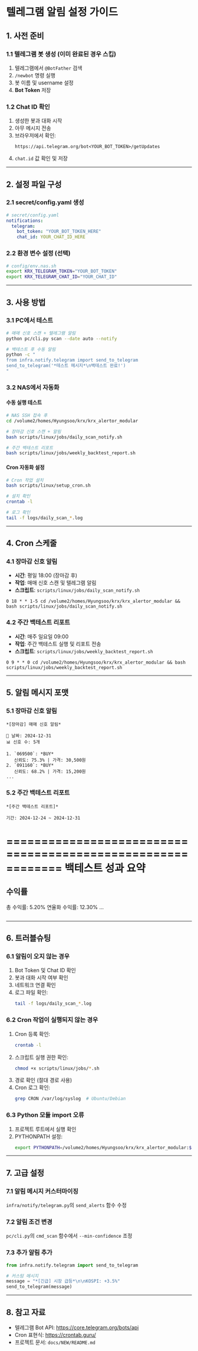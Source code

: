 # 텔레그램 알림 설정 가이드

## 1. 사전 준비

### 1.1 텔레그램 봇 생성 (이미 완료된 경우 스킵)
1. 텔레그램에서 `@BotFather` 검색
2. `/newbot` 명령 실행
3. 봇 이름 및 username 설정
4. **Bot Token** 저장

### 1.2 Chat ID 확인
1. 생성한 봇과 대화 시작
2. 아무 메시지 전송
3. 브라우저에서 확인:
   ```
   https://api.telegram.org/bot<YOUR_BOT_TOKEN>/getUpdates
   ```
4. `chat.id` 값 확인 및 저장

---

## 2. 설정 파일 구성

### 2.1 secret/config.yaml 생성
```yaml
# secret/config.yaml
notifications:
  telegram:
    bot_token: "YOUR_BOT_TOKEN_HERE"
    chat_id: YOUR_CHAT_ID_HERE
```

### 2.2 환경 변수 설정 (선택)
```bash
# config/env.nas.sh
export KRX_TELEGRAM_TOKEN="YOUR_BOT_TOKEN"
export KRX_TELEGRAM_CHAT_ID="YOUR_CHAT_ID"
```

---

## 3. 사용 방법

### 3.1 PC에서 테스트
```bash
# 매매 신호 스캔 + 텔레그램 알림
python pc/cli.py scan --date auto --notify

# 백테스트 후 수동 알림
python -c "
from infra.notify.telegram import send_to_telegram
send_to_telegram('*테스트 메시지*\n백테스트 완료!')
"
```

### 3.2 NAS에서 자동화

#### 수동 실행 테스트
```bash
# NAS SSH 접속 후
cd /volume2/homes/Hyungsoo/krx/krx_alertor_modular

# 장마감 신호 스캔 + 알림
bash scripts/linux/jobs/daily_scan_notify.sh

# 주간 백테스트 리포트
bash scripts/linux/jobs/weekly_backtest_report.sh
```

#### Cron 자동화 설정
```bash
# Cron 작업 설치
bash scripts/linux/setup_cron.sh

# 설치 확인
crontab -l

# 로그 확인
tail -f logs/daily_scan_*.log
```

---

## 4. Cron 스케줄

### 4.1 장마감 신호 알림
- **시간**: 평일 18:00 (장마감 후)
- **작업**: 매매 신호 스캔 및 텔레그램 알림
- **스크립트**: `scripts/linux/jobs/daily_scan_notify.sh`

```cron
0 18 * * 1-5 cd /volume2/homes/Hyungsoo/krx/krx_alertor_modular && bash scripts/linux/jobs/daily_scan_notify.sh
```

### 4.2 주간 백테스트 리포트
- **시간**: 매주 일요일 09:00
- **작업**: 주간 백테스트 실행 및 리포트 전송
- **스크립트**: `scripts/linux/jobs/weekly_backtest_report.sh`

```cron
0 9 * * 0 cd /volume2/homes/Hyungsoo/krx/krx_alertor_modular && bash scripts/linux/jobs/weekly_backtest_report.sh
```

---

## 5. 알림 메시지 포맷

### 5.1 장마감 신호 알림
```
*[장마감] 매매 신호 알림*

📅 날짜: 2024-12-31
📊 신호 수: 5개

1. `069500`: *BUY*
   신뢰도: 75.3% | 가격: 30,500원
2. `091160`: *BUY*
   신뢰도: 68.2% | 가격: 15,200원
...
```

### 5.2 주간 백테스트 리포트
```
*[주간 백테스트 리포트]*

기간: 2024-12-24 ~ 2024-12-31

```
============================================================
백테스트 성과 요약
============================================================

## 수익률
총 수익률:              5.20%
연율화 수익률:          12.30%
...
```
```

---

## 6. 트러블슈팅

### 6.1 알림이 오지 않는 경우
1. Bot Token 및 Chat ID 확인
2. 봇과 대화 시작 여부 확인
3. 네트워크 연결 확인
4. 로그 파일 확인:
   ```bash
   tail -f logs/daily_scan_*.log
   ```

### 6.2 Cron 작업이 실행되지 않는 경우
1. Cron 등록 확인:
   ```bash
   crontab -l
   ```
2. 스크립트 실행 권한 확인:
   ```bash
   chmod +x scripts/linux/jobs/*.sh
   ```
3. 경로 확인 (절대 경로 사용)
4. Cron 로그 확인:
   ```bash
   grep CRON /var/log/syslog  # Ubuntu/Debian
   ```

### 6.3 Python 모듈 import 오류
1. 프로젝트 루트에서 실행 확인
2. PYTHONPATH 설정:
   ```bash
   export PYTHONPATH=/volume2/homes/Hyungsoo/krx/krx_alertor_modular:$PYTHONPATH
   ```

---

## 7. 고급 설정

### 7.1 알림 메시지 커스터마이징
`infra/notify/telegram.py`의 `send_alerts` 함수 수정

### 7.2 알림 조건 변경
`pc/cli.py`의 `cmd_scan` 함수에서 `--min-confidence` 조정

### 7.3 추가 알림 추가
```python
from infra.notify.telegram import send_to_telegram

# 커스텀 메시지
message = "*[긴급] 시장 급등*\n\nKOSPI: +3.5%"
send_to_telegram(message)
```

---

## 8. 참고 자료

- 텔레그램 Bot API: https://core.telegram.org/bots/api
- Cron 표현식: https://crontab.guru/
- 프로젝트 문서: `docs/NEW/README.md`
